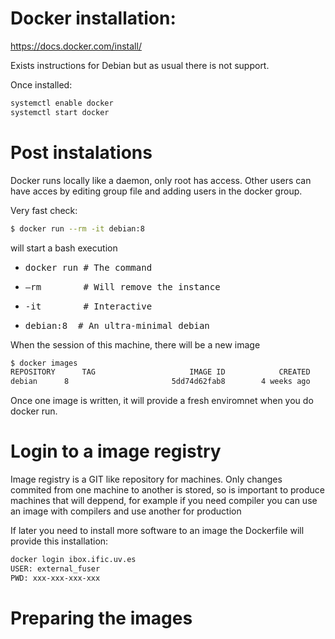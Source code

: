 # Docker installation:
https://docs.docker.com/install/

Exists instructions for Debian but as usual there is not support.

Once installed: 

```sh
systemctl enable docker
systemctl start docker
```


# Post instalations

Docker runs locally like a daemon, only root has access. Other users can have acces by editing group file and adding users in the docker group.

Very fast check:
```sh
$ docker run --rm -it debian:8
```
will start a bash execution

* <pre>docker run # The command</pre>
* <pre>—rm        # Will remove the instance</pre>
* <pre>-it        # Interactive</pre>
* <pre>debian:8  # An ultra-minimal debian </pre>

When the session of this machine, there will be a new image

```sh
$ docker images
REPOSITORY      TAG                     IMAGE ID            CREATED             SIZE
debian 		8                       5dd74d62fab8        4 weeks ago         123MB
```


Once one image is written, it will provide a fresh enviromnet when you do docker run.

# Login to a image registry

Image registry is a GIT like repository for machines. Only changes commited from one machine to another 
is stored, so is important to produce machines that will deppend, for example
if you need compiler you can use an image with compilers and use another for production

If later you need to install more software to an image the Dockerfile will provide
this installation:

```sh
docker login ibox.ific.uv.es
USER: external_fuser
PWD: xxx-xxx-xxx-xxx
```

# Preparing the images

